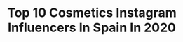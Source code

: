 ---
title: Top 10 Cosmetics Instagram Influencers In Spain In 2020
description: >-
  Find top cosmetics Instagram influencers in Spain in 2020. Most popular hashtags: #cosmetics #beauty #makeup #skincare.
platform: Instagram
hits: 234
text_top: Identify the most popular Instagram profiles on inBeat.
text_bottom: Our database has 234 Instagram influencers like this in Spain for you to collaborate.
profiles:
  - username: "curly.azahara"
    fullname: >-
      Hacia una vida  +consciente🌍
    bio: >-
      Vegan recipes👩🏼‍🌾🌱 Natural cosmetic🌿 Slow fashion 🌻🌎 👧🏻Natura👶🏼Delmar🐕Guakamole 🐶🖤🌈 @juanma_furio💘 @lamardebienmalaga🏄🏼‍♂️ @lamardebienvalencia🏄🏻‍♀️
    location: "Spain"
    followers: 601206
    engagement: 226
    commentsToLikes: 0.345734
    id: ck0w05upjcixy0i19ie74697f
    verified: true
    hashtags: "#familylove, #family, #recetasveganasfaciles, #vegan"
  - username: "baltasaroficial"
    fullname: >-
      Baltasar González Pinel
    bio: >-
      Director of Makeup Artistry M•A•C Cosmetics Europe, Mid. East, Africa, India, Russia Co-Founder of @bogartmakeup Makeup and Science of Beauty Academy
    location: "Spain"
    followers: 41586
    engagement: 334
    commentsToLikes: 0.050625
    id: ck5zjcheghckw0i14y3a16d7z
    verified: true
    hashtags: "#powderkissliquidlipcolour, #acrilico, #baltasargonzalezpinel, #cinderella"
  - username: "alejandradominguezgila"
    fullname: >-
      Alejandra Domínguez Gila ♏🧿
    bio: >-
      I’m not perfect, nor I wish to be. My imperfections define me and make me unique. 🌄#nature #landscape #scenography 👠#fashion 💄#cosmetics #scorpio
    location: "Spain"
    followers: 13743
    engagement: 400
    commentsToLikes: 0.066793
    id: ck5zyx75oaoq90i14oimrbsan
    verified: false
    hashtags: "#sezanelovesmadrid, #missoni, #greece, #portugal"
  - username: "tuasmakeup"
    fullname: >-
      DREW TUÁ
    bio: >-
      💞 Main account: @drewtua (50k) 🎥 Youtuber (+265k): Drew Tuá 💅🏻 MUA at M•A•C Cosmetics 💄 Face Awards Finalist
    location: "Spain"
    followers: 8757
    engagement: 2011
    commentsToLikes: 0.021886
    id: ck6uda2rbjwwk0j714v2tee5j
    verified: false
    hashtags: "#jeffreestarcosmetics, #jeffreestarprlist, #makeupart, #anastasiabeverlyhills"
  - username: "mami_enapuros"
    fullname: >-
      ↬ 𝓡𝓪𝓺𝓾𝓮𝓵 ↫
    bio: >-
      𝙼𝚊𝚝𝚎𝚛𝚗𝚒𝚝𝚢 | 𝙱𝚎𝚊𝚞𝚝𝚢 | 𝙻𝚒𝚏𝚎𝚜𝚝𝚢𝚕𝚎 🏙| 𝙲𝚘𝚛𝚞𝚗̃𝚊 🇪🇸 👦🏻| ℳ𝒶𝓂𝒾 𝒹𝑒 ℳ𝒶𝓇𝓉𝒾𝓃 |𝟙𝟞-𝟘𝟜-𝟚𝟘𝟙𝟠| 📩| rsotbar@gmail.com ✨𝚀𝚞𝚒𝚎𝚗 𝚗𝚘 𝚊𝚛𝚛𝚒𝚎𝚜𝚐𝚊 𝙽𝚘 𝚐𝚊𝚗𝚊✨
    location: "Spain"
    followers: 25058
    engagement: 730
    commentsToLikes: 1.113308
    id: ckap9alakruuk0i78wpus7ika
    verified: false
    hashtags: "#maternidad, #makeupideas, #beauty, #kids"
  - username: "gsusserranomua"
    fullname: >-
      ⚜ 🅙🅔🅢🅤🅢 🅢🅔🅡🅡🅐🅝🅞 ⚜
    bio: >-
      🎨ᕈRO MΔKE-Uᕈ ΔRΓISΓ 🖌 💄 MaQuiLLaNDo La ViDa 💋 🎵𝙔𝙖 𝙨𝙤𝙢𝙤𝙨➕𝙙𝙚 280𝙆 #gusiernagas ⬇️ 📍Madrid, Spain 🇪🇸
    location: "Spain"
    followers: 19217
    engagement: 612
    commentsToLikes: 0.230138
    id: ck5pzczpe0d9q0i119k6g7a23
    verified: false
    hashtags: "#gloss, #carnivalxlpro, #outfit, #mascara"
  - username: "make_baby_up"
    fullname: >-
      🦄 🌈 babyCris 🌈🦄
    bio: >-
      ⏬C O L A B O R A C I O N E S ⏬ 📍Valladolid @sheinofficial 15% dto MAKEBABYUP15 @rotita_official http://www.rotita.com/?lkid=35129 #rotita
    location: "Spain"
    followers: 22010
    engagement: 319
    commentsToLikes: 0.296688
    id: ck9weydcemf1k0j78fssy2fip
    verified: false
    hashtags: "#promociones, #bloggervalladolid, #free, #shein"
  - username: "miaupotingues"
    fullname: >-
      ѕαи∂яα▫ мιαυρσтιиgυєѕ.¢σм▫
    bio: >-
      мαкєυρ | вєαυту | fαѕнισи & ℓιfєѕтуℓє 📍🇪🇸gαℓι¢ια 👇🏻 иєω ρσѕт!
    location: "Spain"
    followers: 16549
    engagement: 316
    commentsToLikes: 0.261715
    id: ck0u6ksim26z00i19of57efar
    verified: false
    hashtags: "#makeupartist, #eyeshadowpalette, #vegan, #makeup"
  - username: "missmayparis"
    fullname: >-
      María Joya
    bio: >-
      🏠Jerez-Paris-London-Bogotá-Lisboa 👗#moda ✈️ #viajes 🙋🏼‍♀️ #missmayparis 📩Colaboraciones email o DM
    location: "Spain"
    followers: 49970
    engagement: 143
    commentsToLikes: 0.111855
    id: ck55mtadp4qon0i11rbzo9npd
    verified: false
    hashtags: "#birchboxes, #chile, #mascarilla, #amordemivida"
  - username: "mybeautrip"
    fullname: >-
      Marjorie
    bio: >-
      Fashion / Beauty / Travel ✉: mybeautrip@mybeautrip.com
    location: "Spain"
    followers: 65837
    engagement: 124
    commentsToLikes: 0.185153
    id: ck5px2vcgptv00i11w9zwsb8o
    verified: false
    hashtags: "#fashiongram, #beauty, #instafashion, #cosmetics"
---